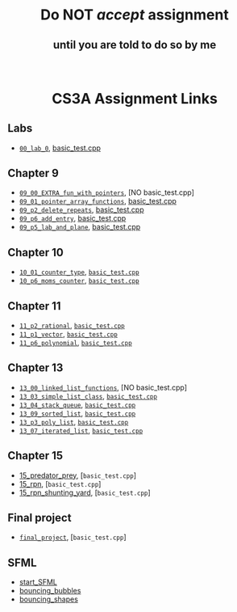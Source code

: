 # <p align="center">Do NOT _accept_ assignment </p>

## <p align="center">until you are told to do so by me</p>

<br/>

# <p align="center">CS3A Assignment Links</p>


## Labs

- [`00_lab_0`](https://classroom.github.com/a/kk1kb4Ne), [basic_test.cpp](basic_tests/00_lab_0/basic_test.cpp)<br />


## Chapter 9

- [`09_00_EXTRA_fun_with_pointers`](), [NO basic_test.cpp]<br />
- [`09_01_pointer_array_functions`](https://classroom.github.com/a/45WayU5_), [basic_test.cpp](basic_tests/09_01_pointer_array_functions/basic_test.cpp)<br />
- [`09_p2_delete_repeats`](https://classroom.github.com/a/FtIOrYhs), [basic_test.cpp](basic_tests/09_p2_delete_repeats/basic_test.cpp)<br />
- [`09_p6_add_entry`](https://classroom.github.com/a/lbZU9bOM), [basic_test,cpp](basic_tests/09_p6_add_entry/basic_test.cpp)<br />
- [`09_p5_lab_and_plane`](https://classroom.github.com/a/j4M04cBJ), [basic_test.cpp](basic_tests/09_p5_lab_and_plane/basic_test.cpp)<br />


## Chapter 10

- [`10_01_counter_type`](https://classroom.github.com/a/26nhNR2i), [`basic_test.cpp`](basic_tests/10_01_counter_type/basic_test.cpp)<br />
- [`10_p6_moms_counter`](https://classroom.github.com/a/rkyf-f_J), [`basic_test.cpp`](basic_tests/10_p6_moms_counter/basic_test.cpp)<br />


## Chapter 11

- [`11_p2_rational`](https://classroom.github.com/a/ixAXqqJR), [`basic_test.cpp`](basic_tests/11_p2_rational/basic_test.cpp)<br />
- [`11_p1_vector`](https://classroom.github.com/a/OkCDKcOM), [`basic_test.cpp`](basic_tests/11_p1_vector/basic_test.cpp)<br />
- [`11_p6_polynomial`](https://classroom.github.com/a/ciTm8wKV), [`basic_test.cpp`](basic_tests/11_p6_polynomial/basic_test.cpp)<br />


## Chapter 13

- [`13_00_linked_list_functions`](), [NO basic_test.cpp]<br />
- [`13_03_simple_list_class`](), [`basic_test.cpp`](basic_tests/13_03_simple_list_class/basic_test.cpp)<br />
- [`13_04_stack_queue`](), [`basic_test.cpp`](basic_tests/13_04_stack_queue/basic_test.cpp)<br />
- [`13_09_sorted_list`](), [`basic_test.cpp`](basic_tests/13_09_sorted_list/basic_test.cpp)<br />
- [`13_p3_poly_list`](), [`basic_test.cpp`](basic_tests/13_p3_poly_list/basic_test.cpp)<br />
- [`13_07_iterated_list`](), [`basic_test.cpp`](basic_tests/13_07_iterated_list/basic_test.cpp)<br />


## Chapter 15

- [15_predator_prey](), [`basic_test.cpp`]<br />
- [15_rpn](), [`basic_test.cpp`]<br />
- [15_rpn_shunting_yard](), [`basic_test.cpp`]<br />


## Final project

- [`final_project`](), [`basic_test.cpp`]<br />


## SFML

- [start_SFML]()<br />
- [bouncing_bubbles]()<br />
- [bouncing_shapes]()
